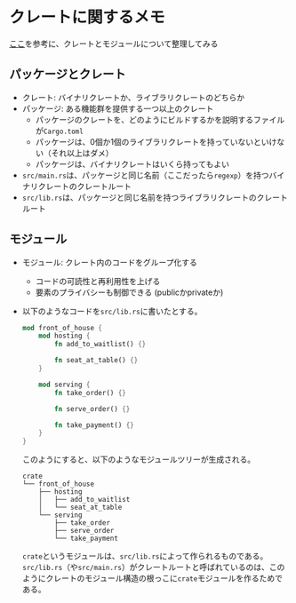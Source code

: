 # クレートに関するメモ
[ここ](https://doc.rust-jp.rs/book-ja/ch07-01-packages-and-crates.html)を参考に、クレートとモジュールについて整理してみる

## パッケージとクレート
- クレート: バイナリクレートか、ライブラリクレートのどちらか
- パッケージ: ある機能群を提供する一つ以上のクレート
    - パッケージのクレートを、どのようにビルドするかを説明するファイルが```Cargo.toml```
    - パッケージは、0個か1個のライブラリクレートを持っていないといけない（それ以上はダメ）
    - パッケージは、バイナリクレートはいくら持ってもよい
- ```src/main.rs```は、パッケージと同じ名前（ここだったら```regexp```）を持つバイナリクレートのクレートルート
- ```src/lib.rs```は、パッケージと同じ名前を持つライブラリクレートのクレートルート

## モジュール
- モジュール: クレート内のコードをグループ化する
    - コードの可読性と再利用性を上げる
    - 要素のプライバシーも制御できる (publicかprivateか)
- 以下のようなコードを```src/lib.rs```に書いたとする。

    ```rust
    mod front_of_house {
        mod hosting {
            fn add_to_waitlist() {}

            fn seat_at_table() {}
        }

        mod serving {
            fn take_order() {}

            fn serve_order() {}

            fn take_payment() {}
        }
    }
    ```

    このようにすると、以下のようなモジュールツリーが生成される。

    ```
    crate
    └── front_of_house
        ├── hosting
        │   ├── add_to_waitlist
        │   └── seat_at_table
        └── serving
            ├── take_order
            ├── serve_order
            └── take_payment
    ```

    ```crate```というモジュールは、```src/lib.rs```によって作られるものである。```src/lib.rs```（や```src/main.rs```）がクレートルートと呼ばれているのは、このようにクレートのモジュール構造の根っこに```crate```モジュールを作るためである。

